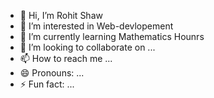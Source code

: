 - 👋 Hi, I’m Rohit Shaw
- 👀 I’m interested in Web-devlopement
- 🌱 I’m currently learning Mathematics Hounrs
- 💞️ I’m looking to collaborate on ...
- 📫 How to reach me ...
- 😄 Pronouns: ...
- ⚡ Fun fact: ...

<!---
Rohitsgupta45/Rohitsgupta45 is a ✨ special ✨ repository because its `README.md` (this file) appears on your GitHub profile.
You can click the Preview link to take a look at your changes.
--->
